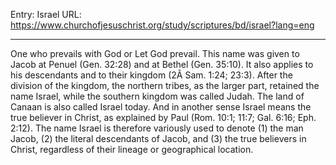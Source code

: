 Entry: Israel
URL: https://www.churchofjesuschrist.org/study/scriptures/bd/israel?lang=eng

---

One who prevails with God or Let God prevail. This name was given to Jacob at Penuel (Gen. 32:28) and at Bethel (Gen. 35:10). It also applies to his descendants and to their kingdom (2Â Sam. 1:24; 23:3). After the division of the kingdom, the northern tribes, as the larger part, retained the name Israel, while the southern kingdom was called Judah. The land of Canaan is also called Israel today. And in another sense Israel means the true believer in Christ, as explained by Paul (Rom. 10:1; 11:7; Gal. 6:16; Eph. 2:12). The name Israel is therefore variously used to denote (1) the man Jacob, (2) the literal descendants of Jacob, and (3) the true believers in Christ, regardless of their lineage or geographical location.
